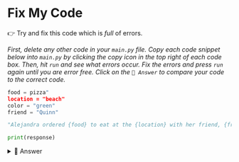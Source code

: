 # Fix My Code

👉 Try and fix this code which is *full* of errors.

*First, delete any other code in your `main.py` file. Copy each code snippet below into `main.py` by clicking the copy icon in the top right of each code box. Then, hit `run` and see what errors occur. Fix the errors and press `run` again until you are error free. Click on the `👀 Answer` to compare your code to the correct code.*


```python
food = pizza"
location = "beach"
color = "green"
friend = "Quinn"

"Alejandra ordered {food} to eat at the {location} with her friend, {friend}. She got to the {location} and looked for a {color} umbrella where {friend} said they would be waiting. By the time, Sally found {friend}, the {food} was cold and the {location} was lame." format(food=food, location=location, color=color,)

print(response)
```


<details> <summary> 👀 Answer </summary>
  
```python
food = "pizza"
location = "beach"
color = "green"
friend = "Quinn"

response = "Alejandra ordered {food} to eat at the {location} with her friend, {friend}. She got to the {location} and looked for a {color} umbrella where {friend} said they would be waiting. By the time, Sally found {friend}, the {food} was cold and the {location} was lame." .format(food=food, location=location, color=color, friend=friend)

print(response)
```

</details>